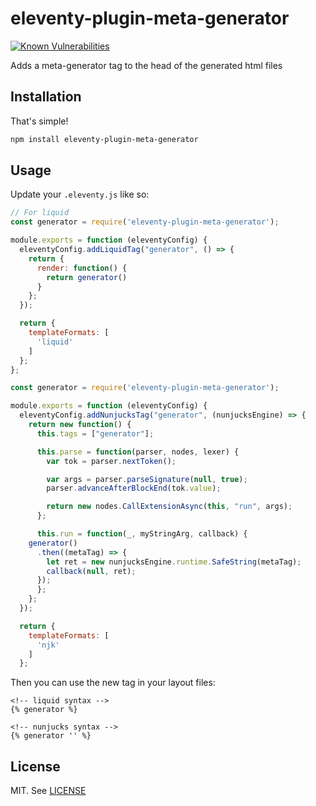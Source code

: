 # eleventy-plugin-meta-generator

[![Known Vulnerabilities](https://snyk.io/test/github/Ryuno-Ki/eleventy-plugin-meta-generator/badge.svg?targetFile=package.json)](https://snyk.io/test/github/Ryuno-Ki/eleventy-plugin-meta-generator?targetFile=package.json)

Adds a meta-generator tag to the head of the generated html files

## Installation

That's simple!

```sh
npm install eleventy-plugin-meta-generator
```

## Usage

Update your `.eleventy.js` like so:

```js
// For liquid
const generator = require('eleventy-plugin-meta-generator');

module.exports = function (eleventyConfig) {
  eleventyConfig.addLiquidTag("generator", () => {
    return {
      render: function() {
        return generator()
      }
    };
  });

  return {
    templateFormats: [
      'liquid'
    ]
  };
};
```

```js
const generator = require('eleventy-plugin-meta-generator');

module.exports = function (eleventyConfig) {
  eleventyConfig.addNunjucksTag("generator", (nunjucksEngine) => {
    return new function() {
      this.tags = ["generator"];

      this.parse = function(parser, nodes, lexer) {
        var tok = parser.nextToken();

        var args = parser.parseSignature(null, true);
        parser.advanceAfterBlockEnd(tok.value);

        return new nodes.CallExtensionAsync(this, "run", args);
      };

      this.run = function(_, myStringArg, callback) {
	generator()
	  .then((metaTag) => {
	    let ret = new nunjucksEngine.runtime.SafeString(metaTag);
	    callback(null, ret);
	  });
      };
    };
  });

  return {
    templateFormats: [
      'njk'
    ]
  };
```

Then you can use the new tag in your layout files:

```liquid
<!-- liquid syntax -->
{% generator %}
```

```njk
<!-- nunjucks syntax -->
{% generator '' %}
```

## License

MIT. See [LICENSE](./LICENSE)
